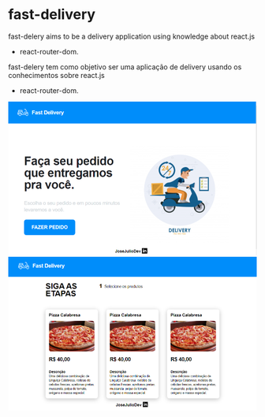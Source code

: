 # fast-delivery

fast-delery aims to be a delivery application using knowledge about react.js
 * react-router-dom.

fast-delery tem como objetivo ser uma aplicação de delivery usando os conhecimentos sobre react.js
 * react-router-dom.


<img src="/src/images/print.PNG" alt="Print" />



<img src="/src/images/print2.PNG" alt="Print" />
